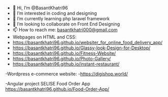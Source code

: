 - 👋 Hi, I’m @BasantKhatri96
- 👀 I’m interested in coding and designing
- 🌱 I’m currently learning php laravel framework
- 💞️ I’m looking to collaborate on Front End Designing 
- 📫 How to reach me: basantkhatri000@gmail.com
- Webpages on HTML and CSS:
- https://basantkhatri96.github.io/websiter_for_online_food_delivery_app/
- https://basantkhatri96.github.io/Glassy-look-Design-for-Desktop/
- https://basantkhatri96.github.io/Fitness-Website/
- https://basantkhatri96.github.io/Photo-Gallery/
- https://basantkhatri96.github.io/instant-restaurant/

-Wordpress e-commerce website:
-https://digishop.world/

-Angular project
SELISE Food Order App
https://basantkhatri96.github.io/Food-Order-App/


